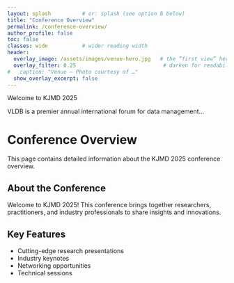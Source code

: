 ```yaml
---
layout: splash          # or: splash (see option B below)
title: "Conference Overview"
permalink: /conference-overview/
author_profile: false
toc: false
classes: wide           # wider reading width
header:
  overlay_image: /assets/images/venue-hero.jpg   # the “first view” hero
  overlay_filter: 0.25                            # darken for readability (0–1)
#   caption: "Venue — Photo courtesy of …"
  show_overlay_excerpt: false
---
```


Welcome to KJMD 2025

VLDB is a premier annual international forum for data management…

# Conference Overview

This page contains detailed information about the KJMD 2025 conference overview.

## About the Conference

Welcome to KJMD 2025! This conference brings together researchers, practitioners, and industry professionals to share insights and innovations.

## Key Features

- Cutting-edge research presentations
- Industry keynotes
- Networking opportunities
- Technical sessions